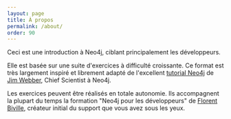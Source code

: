 ```yaml
---
layout: page
title: À propos
permalink: /about/
order: 90
---
```


Ceci est une introduction à Neo4j, ciblant principalement les
développeurs.

Elle est basée sur une suite d'exercices à difficulté croissante.
Ce format est très largement inspiré et librement adapté de l'excellent
[tutorial Neo4j](https://github.com/jimwebber/neo4j-tutorial) 
de [Jim Webber](https://twitter.com/jimwebber), Chief Scientist à Neo4j.

Les exercices peuvent être réalisés en totale autonomie. 
Ils accompagnent la plupart du temps la formation "Neo4j pour les
développeurs" de [Florent Biville](https://twitter.com/fbiville), créateur
initial du support que vous avez sous les yeux.
